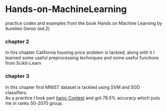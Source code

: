# Hands-on-MachineLearning
practice codes and examples from the book Hands on Machine Learning by Aurelien Geron (ed.2)
### chapter 2
In this chapter California housing price problem is tackled, along with it I learned some useful preprocessing techniques and some useful functions from Scikit-Learn

### chapter 3
In this chapter first MNIST dataset is tackled using SVM and SGD classifiers. <br/>
As a practice I took part [itanic Contest](https://www.kaggle.com/c/titanic/overview) and got 78.5% accuracy which puts me in ranks 50-2070 group.

